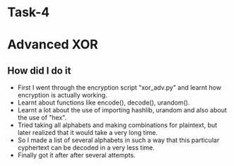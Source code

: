 # Task-4

# Advanced XOR

## How did I do it

   * First I went through the encryption script "xor_adv.py" and learnt how encryption is actually working.
   * Learnt about functions like encode(), decode(), urandom().
   * Learnt a lot about the use of importing hashlib, urandom and also about the use of "hex".
   * Tried taking all alphabets and making combinations for plaintext, but later realized that it would take a very long time.
   * So I made a list of several alphabets in such a way that this particular cyphertext can be decoded in a very less time.
   * Finally got it after after several attempts.
   

